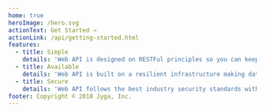 ```yaml
---
home: true
heroImage: /hero.svg
actionText: Get Started →
actionLink: /api/getting-started.html
features:
  - title: Simple
    details: 'Web API is designed on RESTFul principles so you can keep your favorite language while interacting with us.'
  - title: Available
    details: 'Web API is built on a resilient infrastructure making data always available even if farm site is offline.'
  - title: Secure
    details: 'Web API follows the best industry security standards with HTTPS/TLS, JWT and data encryption-at-rest.'
footer: Copyright © 2018 Jyga, Inc.
---
```

